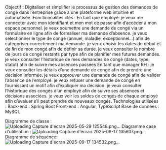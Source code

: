 Objectif :
Digitaliser et simplifier le processus de gestion des demandes de congé dans l’entreprise grâce à une plateforme web intuitive et automatisée.
Fonctionnalités clés :
 En tant que employé:
 je veux me connecter avec mon identifiant et mon mot de passe afin d’accéder à mon espace personnel.
 je veux soumettre une demande de congé via un formulaire en ligne afin de formaliser ma demande d’absence.
 je veux sélectionner le type de congé (annuel, maladie, exceptionnel...) afin de catégoriser correctement ma demande.
 je veux choisir les dates de début et de fin de mon congé afin de définir sa durée.
 je veux consulter le nombre de jours de congé restants par type afin de planifier mes futures demandes.
 je veux consulter l’historique de mes demandes de congé (dates, type, statut) afin de suivre mes absences passées
En tant que manager RH : 
je veux consulter les détails d’une demande de congé afin de prendre une décision informée.
 je veux approuver une demande de congé afin de valider l’absence de l’employé.
je veux refuser une demande de congé en fournissant un motif afin d’expliquer ma décision.
je veux consulter l’historique des congés d’un employé afin de suivre ses absences et décisions associées.
 je veux voir les soldes de congés de chaque employé afin d’évaluer s’il peut prendre de nouveaux congés.
Technologies utilisées :
Back-end : Spring Boot
Front-end : Angular, TypeScript
Base de données : MySQL 


Diagramme de classe : 
![Uploading Capture d'écran 2025-05-29 125548.png…]()
Diagramme case d'utilisation : 
![Uploading Capture d'écran 2025-09-17 135607.png…]()
Diagramme de séquence:
![Uploading Capture d'écran 2025-09-17 134532.png…]()



